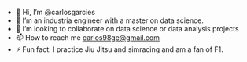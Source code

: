 - 👋 Hi, I’m @carlosgarcies
- 👀 I’m an industria engineer with a master on data science.
- 💞️ I’m looking to collaborate on data science or data analysis projects
- 📫 How to reach me carlos98ge@gmail.com
- ⚡ Fun fact: I practice Jiu Jitsu and simracing and am a fan of F1.

